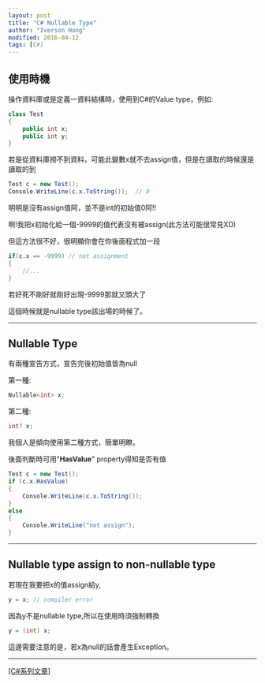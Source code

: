 ```yaml
---
layout: post
title: "C# Nullable Type"
author: "Iverson Hong"
modified: 2016-04-12
tags: [C#]
---
```

## 使用時機 ##

操作資料庫或是定義一資料結構時，使用到C#的Value type，例如:

~~~csharp
class Test
{
    public int x;
    public int y;
}
~~~

若是從資料庫撈不到資料，可能此變數x就不去assign值，但是在讀取的時候還是讀取的到

~~~csharp
Test c = new Test();
Console.WriteLine(c.x.ToString());  // 0
~~~

明明是沒有assign值阿，並不是int的初始值0阿!!

啊!我把x初始化給一個-9999的值代表沒有被assign(此方法可能很常見XD)

但這方法很不好，很明顯你會在你後面程式加一段

~~~csharp
if(c.x == -9999) // not assignment
{
    //...
}
~~~

若好死不剛好就剛好出現-9999那就又頭大了

這個時候就是nullable type該出場的時候了。

----------

## Nullable Type ##

有兩種宣告方式，宣告完後初始值皆為null

第一種:

~~~csharp
Nullable<int> x;
~~~

第二種:

~~~csharp
int? x;
~~~

我個人是傾向使用第二種方式，簡單明瞭。

後面判斷時可用"**HasValue**" property得知是否有值

~~~csharp
Test c = new Test();
if (c.x.HasValue)
{
    Console.WriteLine(c.x.ToString());
}
else
{
    Console.WriteLine("not assign");
}
~~~

----------

## Nullable type assign to non-nullable type ##

若現在我要把x的值assign給y,

~~~csharp
y = x; // compiler error
~~~

因為y不是nullable type,所以在使用時須強制轉換

~~~csharp
y = (int) x;
~~~

這邊需要注意的是，若x為null的話會產生Exception。

----------

[[C#系列文章]](http://iverson127.github.io/tags/#C#)